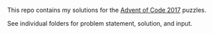 This repo contains my solutions for the [Advent of Code 2017](https://adventofcode.com/2017) puzzles.

See individual folders for problem statement, solution, and input.
